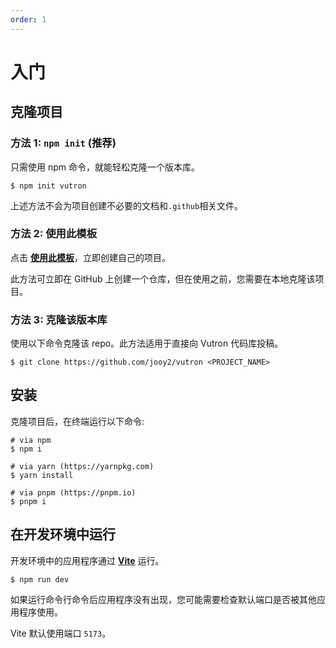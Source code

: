 ```yaml
---
order: 1
---
```


# 入门

## 克隆项目

### 方法 1: `npm init` (推荐)

只需使用 npm 命令，就能轻松克隆一个版本库。

```shell
$ npm init vutron
```

上述方法不会为项目创建不必要的文档和`.github`相关文件。

### 方法 2: 使用此模板

点击 **[使用此模板](https://github.com/jooy2/vutron/generate)**，立即创建自己的项目。

此方法可立即在 GitHub 上创建一个仓库，但在使用之前，您需要在本地克隆该项目。

### 方法 3: 克隆该版本库

使用以下命令克隆该 repo。此方法适用于直接向 Vutron 代码库投稿。

```shell
$ git clone https://github.com/jooy2/vutron <PROJECT_NAME>
```

## 安装

克隆项目后，在终端运行以下命令:

```shell
# via npm
$ npm i

# via yarn (https://yarnpkg.com)
$ yarn install

# via pnpm (https://pnpm.io)
$ pnpm i
```

## 在开发环境中运行

开发环境中的应用程序通过 **[Vite](https://vitejs.dev)** 运行。

```shell
$ npm run dev
```

如果运行命令行命令后应用程序没有出现，您可能需要检查默认端口是否被其他应用程序使用。

Vite 默认使用端口 `5173`。
